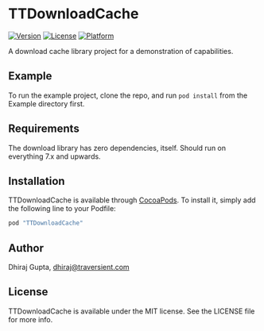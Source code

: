 # TTDownloadCache

[![Version](https://img.shields.io/cocoapods/v/TTDownloadCache.svg?style=flat)](http://cocoapods.org/pods/TTDownloadCache)
[![License](https://img.shields.io/cocoapods/l/TTDownloadCache.svg?style=flat)](http://cocoapods.org/pods/TTDownloadCache)
[![Platform](https://img.shields.io/cocoapods/p/TTDownloadCache.svg?style=flat)](http://cocoapods.org/pods/TTDownloadCache)

A download cache library project for a demonstration of capabilities.

## Example

To run the example project, clone the repo, and run `pod install` from the Example directory first.

## Requirements
The download library has zero dependencies, itself. Should run on everything 7.x and upwards.

## Installation

TTDownloadCache is available through [CocoaPods](http://cocoapods.org). To install
it, simply add the following line to your Podfile:

```ruby
pod "TTDownloadCache"
```

## Author

Dhiraj Gupta, dhiraj@traversient.com

## License

TTDownloadCache is available under the MIT license. See the LICENSE file for more info.
